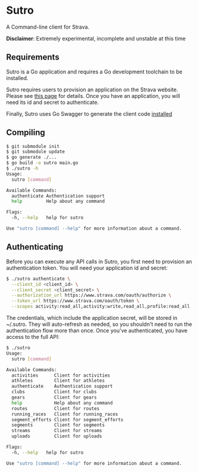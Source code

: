 # Sutro

A Command-line client for Strava.

**Disclaimer**: Extremely experimental, incomplete and unstable at this time

## Requirements

Sutro is a Go application and requires a Go development toolchain to be installed.

Sutro requires users to provision an application on the Strava website. Please see [this page](http://developers.strava.com/docs/getting-started/#account) for details. Once you have an application, you will need its id and secret to authenticate.

Finally, Sutro uses Go Swagger to generate the client code [installed](https://goswagger.io/install.html)

## Compiling

```sh
$ git submodule init
$ git submodule update
$ go generate ./...
$ go build -o sutro main.go
$ ./sutro -h
Usage:
  sutro [command]

Available Commands:
  authenticate Authentication support
  help         Help about any command

Flags:
  -h, --help   help for sutro

Use "sutro [command] --help" for more information about a command.
```

## Authenticating

Before you can execute any API calls in Sutro, you first need to provision an authentication token. You will need your application id and secret:

```sh
$ ./sutro authenticate \
  --client_id <client_id> \
  --client_secret <client_secret> \
  --authorization_url https://www.strava.com/oauth/authorize \
  --token_url https://www.strava.com/oauth/token \
  --scopes activity:read_all,activity:write,read_all,profile:read_all
```

The credentials, which include the application secret, will be stored in ~/.sutro. They will auto-refresh as needed, so you shouldn't need to run the authentication flow more than once. Once you've authenticated, you have access to the full API:

```sh
$ ./sutro
Usage:
  sutro [command]

Available Commands:
  activities      Client for activities
  athletes        Client for athletes
  authenticate    Authentication support
  clubs           Client for clubs
  gears           Client for gears
  help            Help about any command
  routes          Client for routes
  running_races   Client for running_races
  segment_efforts Client for segment_efforts
  segments        Client for segments
  streams         Client for streams
  uploads         Client for uploads

Flags:
  -h, --help   help for sutro

Use "sutro [command] --help" for more information about a command.
```
